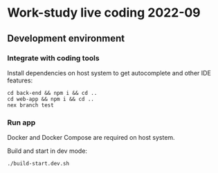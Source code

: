 # Work-study live coding 2022-09

## Development environment

### Integrate with coding tools

Install dependencies on host system to get autocomplete and other IDE features:

```
cd back-end && npm i && cd ..
cd web-app && npm i && cd ..
nex branch test
```

### Run app

Docker and Docker Compose are required on host system.

Build and start in dev mode:

```
./build-start.dev.sh
```
